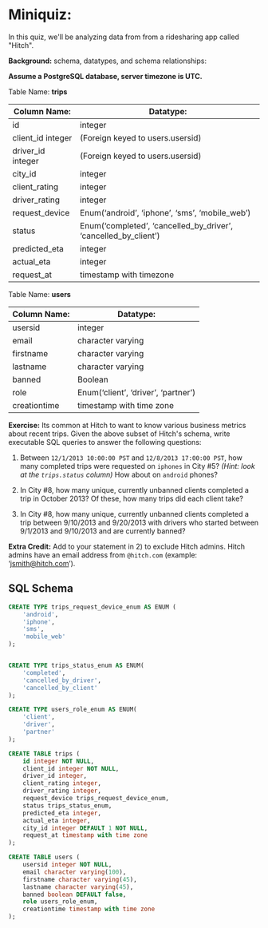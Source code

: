 # Miniquiz:

In this quiz, we'll be analyzing data from from a ridesharing app called "Hitch".

**Background:** schema, datatypes, and schema relationships:

**Assume a PostgreSQL database, server timezone is UTC.**

Table Name: **trips**

| Column Name: | Datatype: |
|----|---------|
| id | integer |
| client_id integer | (Foreign keyed to users.usersid) |
| driver_id integer | (Foreign keyed to users.usersid) |
| city_id | integer |
| client_rating | integer |
| driver_rating | integer |
| request_device | Enum(‘android’, ‘iphone’, ‘sms’, ‘mobile_web’) |
| status | Enum(‘completed’, ‘cancelled_by_driver’, ‘cancelled_by_client’) |
| predicted_eta | integer |
| actual_eta | integer |
| request_at | timestamp with timezone |

Table Name: **users**


| Column Name: | Datatype: |
|---------|---------|
| usersid | integer |
| email | character varying |
| firstname | character varying |
| lastname | character varying |
| banned | Boolean |
| role | Enum(‘client’, ‘driver’, ‘partner’) |
| creationtime | timestamp with time zone |

**Exercise:** Its common at Hitch to want to know various business metrics about recent trips. Given the above subset of Hitch's schema, write executable SQL queries to answer the following questions:

1. Between `12/1/2013 10:00:00 PST` and `12/8/2013 17:00:00 PST`, how many completed trips were requested on `iphones` in City #5? _(Hint: look at the `trips.status` column)_ How about on `android` phones?

2. In City #8, how many unique, currently unbanned clients completed a trip in October 2013? Of these, how many trips did each client take?

3. In City #8, how many unique, currently unbanned clients completed a trip between 9/10/2013 and 9/20/2013 with drivers who started between 9/1/2013 and 9/10/2013 and are currently banned?

**Extra Credit:** Add to your statement in 2) to exclude Hitch admins. Hitch admins have an email
address from `@hitch.com` (example: ‘jsmith@hitch.com’).

## SQL Schema

```sql
CREATE TYPE trips_request_device_enum AS ENUM (
    'android',
    'iphone',
    'sms',
    'mobile_web'
);


CREATE TYPE trips_status_enum AS ENUM(
    'completed',
    'cancelled_by_driver',
    'cancelled_by_client'
);

CREATE TYPE users_role_enum AS ENUM(
    'client',
    'driver',
    'partner'
);

CREATE TABLE trips (
    id integer NOT NULL,
    client_id integer NOT NULL,
    driver_id integer,
    client_rating integer,
    driver_rating integer,
    request_device trips_request_device_enum,
    status trips_status_enum,
    predicted_eta integer,
    actual_eta integer,
    city_id integer DEFAULT 1 NOT NULL,
    request_at timestamp with time zone
);

CREATE TABLE users (
    usersid integer NOT NULL,
    email character varying(100),
    firstname character varying(45),
    lastname character varying(45),
    banned boolean DEFAULT false,
    role users_role_enum,
    creationtime timestamp with time zone
);
```
